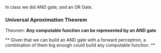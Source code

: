 In class we did AND gate; and an OR Gate.

### Universal Aproximation Theorem
Theorem:
**Any computable function can be represented by an AND gate**

**
Given that we can build an AND gate with a forward perceptron, a combination of them big enough could build any computable function.
**

### 
